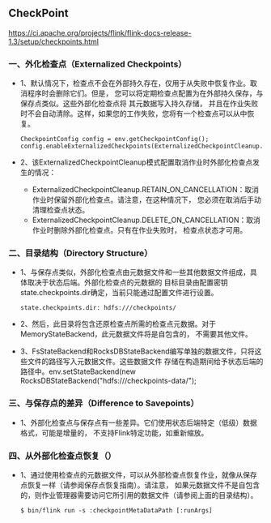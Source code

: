 ## CheckPoint
https://ci.apache.org/projects/flink/flink-docs-release-1.3/setup/checkpoints.html

### 一、外化检查点（Externalized Checkpoints）

- 1、默认情况下，检查点不会在外部持久存在，仅用于从失败中恢复作业。取消程序时会删除它们。但是，
  您可以将定期检查点配置为在外部持久保存，与保存点类似。这些外部化检查点将 其元数据写入持久存储，
  并且在作业失败时不会自动清除。这样，如果您的工作失败，您将有一个检查点可以从中恢复。

  ```
  CheckpointConfig config = env.getCheckpointConfig();
  config.enableExternalizedCheckpoints(ExternalizedCheckpointCleanup.RETAIN_ON_CANCELLATION);
  ```

- 2、该ExternalizedCheckpointCleanup模式配置取消作业时外部化检查点发生的情况：
  - ExternalizedCheckpointCleanup.RETAIN_ON_CANCELLATION：取消作业时保留外部化检查点。请注意，在这种情况下，
    您必须在取消后手动清理检查点状态。
  - ExternalizedCheckpointCleanup.DELETE_ON_CANCELLATION：取消作业时删除外部化检查点。只有在作业失败时，
    检查点状态才可用。

### 二、目录结构（Directory Structure）
- 1、与保存点类似，外部化检查点由元数据文件和一些其他数据文件组成，具体取决于状态后端。外部化检查点的元数据的
     目标目录由配置密钥state.checkpoints.dir确定，当前只能通过配置文件进行设置。
  ```
  state.checkpoints.dir: hdfs:///checkpoints/
  ```

- 2、然后，此目录将包含还原检查点所需的检查点元数据。对于MemoryStateBackend，此元数据文件将是自包含的，
     不需要其他文件。

- 3、FsStateBackend和RocksDBStateBackend编写单独的数据文件，只将这些文件的路径写入元数据文件。这些数据文件
    存储在构造期间给予状态后端的路径中。env.setStateBackend(new RocksDBStateBackend("hdfs:///checkpoints-data/");

### 三、与保存点的差异（Difference to Savepoints）
- 1、外部化检查点与保存点有一些差异。它们使用状态后端特定（低级）数据格式，可能是增量的，
     不支持Flink特定功能，如重新缩放。

### 四、从外部化检查点恢复（）
- 1、通过使用检查点的元数据文件，可以从外部检查点恢复作业，就像从保存点恢复一样（请参阅保存点恢复指南）。请注意，
     如果元数据文件不是自包含的，则作业管理器需要访问它所引用的数据文件（请参阅上面的目录结构）。
  ```
  $ bin/flink run -s :checkpointMetaDataPath [:runArgs]
  ```
